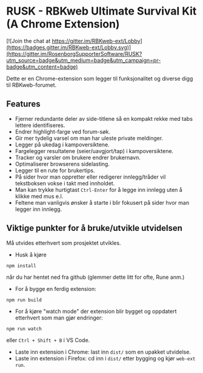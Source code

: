 # RUSK - RBKweb Ultimate Survival Kit (A Chrome Extension)

[![Join the chat at https://gitter.im/RBKweb-ext/Lobby](https://badges.gitter.im/RBKweb-ext/Lobby.svg)](https://gitter.im/RosenborgSupporterSoftware/RUSK?utm_source=badge&utm_medium=badge&utm_campaign=pr-badge&utm_content=badge)

Dette er en Chrome-extension som legger til funksjonalitet og diverse digg til RBKweb-forumet.

## Features

- Fjerner redundante deler av side-titlene så en kompakt rekke med tabs lettere identifiseres.
- Endrer highlight-farge ved forum-søk.
- Gir mer tydelig varsel om man har uleste private meldinger.
- Legger på ukedag i kampoversiktene.
- Fargelegger resultatene (seier/uavgjort/tap) i kampoversiktene.
- Tracker og varsler om brukere endrer brukernavn.
- Optimaliserer browserens sidelasting.
- Legger til en rute for brukertips.
- På sider hvor man oppretter eller redigerer innlegg/tråder vil tekstboksen vokse i takt med innholdet.
- Man kan trykke hurtigtast `Ctrl-Enter` for å legge inn innlegg uten å klikke med mus e.l.
- Feltene man vanligvis ønsker å starte i blir fokusert på sider hvor man legger inn innlegg.

## Viktige punkter for å bruke/utvikle utvidelsen

Må utvides etterhvert som prosjektet utvikles.

- Husk å kjøre
```
npm install
```
når du har hentet ned fra github (glemmer dette litt for ofte, Rune anm.)
- For å bygge en ferdig extension:
```
npm run build
```

- For å kjøre "watch mode" der extension blir bygget og oppdatert etterhvert som man gjør endringer:
```
npm run watch
```
eller `Ctrl + Shift + B` i VS Code.
- Laste inn extension i Chrome: last inn `dist/` som en upakket utvidelse.
- Laste inn extension i Firefox: cd inn i `dist/` etter bygging og kjør `web-ext run`.

